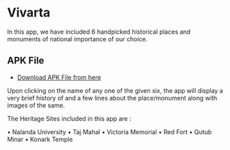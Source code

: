 # Vivarta

In this app, we have included 6 handpicked historical places and monuments of national importance of our choice. 

## APK File
- [Download APK File from here](https://github.com/navo163/Vivarta/Vivarta.apk)

Upon clicking on the name of any one of the given six, the app will display a very brief history of and a few lines about the place/monument along with images of the same.

The Heritage Sites included in this app are :

•	Nalanda University
•	Taj Mahal
•	Victoria Memorial
•	Red Fort
•	Qutub Minar
•	Konark Temple
